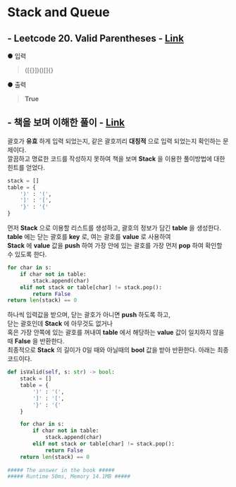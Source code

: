 # Stack and Queue

## - Leetcode 20. Valid Parentheses - [Link](https://leetcode.com/problems/valid-parentheses/)
● 입력  
> ([{}])()[]{} 

● 출력
> __True__  

## - 책을 보며 이해한 풀이 - [Link](https://github.com/imtaesuu/AlgorithmPractice_with_Python/blob/main/Stack_and_Queue/Leetcode_Valid_Parentheses.py) 
괄호가 __유효__ 하게 입력 되었는지, 같은 괄호끼리 __대칭적__ 으로 입력 되었는지 확인하는 문제이다.   
깔끔하고 명료한 코드를 작성하지 못하여 책을 보며 __Stack__ 을 이용한 풀이방법에 대한 힌트를 얻었다.
```python
stack = []
table = {
	')' : '(',
	']' : '[',
	'}' : '{'
}
```
먼저 __Stack__ 으로 이용할 리스트를 생성하고, 괄호의 정보가 담긴 __table__ 을 생성한다.  
__table__ 에는 닫는 괄호를 __key__ 로, 여는 괄호를 __value__ 로 사용하여  
__Stack__ 에 __value__ 값을 __push__ 하여 가장 안에 있는 괄호를 가장 먼저 __pop__ 하여 확인할 수 있도록 한다.

```python
for char in s:
	if char not in table:
		stack.append(char)
	elif not stack or table[char] != stack.pop():
		return False
return len(stack) == 0
```
하나씩 입력값을 받으며, 닫는 괄호가 아니면 __push__ 하도록 하고,  
닫는 괄호인데 __Stack__ 에 아무것도 없거나  
혹은 가장 안쪽에 있는 괄호를 꺼내여 __table__ 에서 해당하는 __value__ 값이 일치하지 않을 때 __False__ 을 반환한다.  
최종적으로 __Stack__ 의 길이가 0일 때와 아닐때의 __bool__ 값을 받아 반환한다. 아래는 최종 코드이다.
```python
def isValid(self, s: str) -> bool:
    stack = []
    table = {
        ')' : '(',
        ']' : '[',
        '}' : '{'
    }

    for char in s:
        if char not in table:
            stack.append(char)
        elif not stack or table[char] != stack.pop():
            return False
    return len(stack) == 0
	
##### The answer in the book #####
##### Runtime 50ms, Memory 14.1MB #####
```
